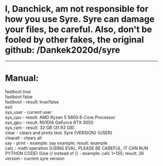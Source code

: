 # I, Danchick, am not responsible for how you use Syre. Syre can damage your files, be careful. Also, don't be fooled by other fakes, the original github: /Dankek2020d/syre  
-----  
# Manual:  
fastboot true  
fastboot false  
fastboot - result: true/false  
exit  
sys_user - current user  
sys_cpu - result: AMD Ryzen 5 5600 6-Core Processor  
sys_gpu - result: NVIDIA GeForce RTX 3050  
sys_ram - result: 32 GB (31.93 GB)  
clear - clears and prints text: Syre {VERSION} {USER}  
clearall - clears all  
say - print - example: say example; result: example  
calc - math operation (USING EVAL, PLEASE BE CAREFUL, IT CAN RUN PYTHON CODE) (Use // instead of /) - example: calc 1+1*5*5; result: 26  
version - current syre version
